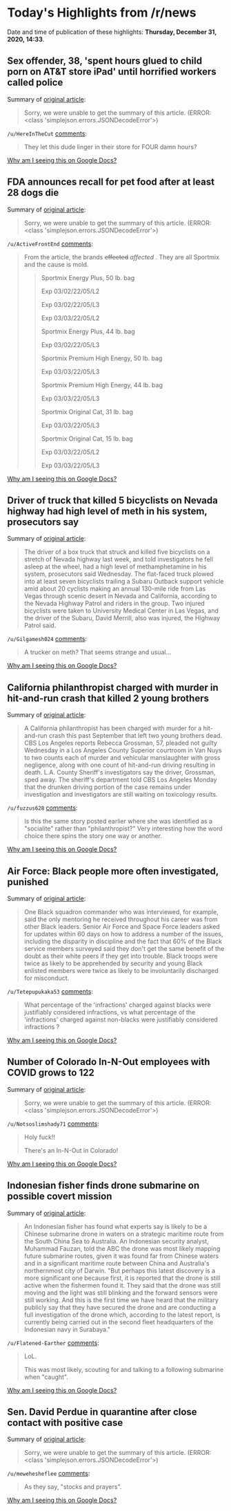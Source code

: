 # Today's Highlights from /r/news

Date and time of publication of these highlights: **Thursday, December 31, 2020, 14:33**.

## Sex offender, 38, 'spent hours glued to child porn on AT&T store iPad' until horrified workers called police

Summary of [original article](https://knewz.com/sex-offender-porn-store/):

> Sorry, we were unable to get the summary of this article. (ERROR: <class 'simplejson.errors.JSONDecodeError'>)

`/u/HereInTheCut` [comments](https://www.reddit.com/r/news/comments/knrtfn/sex_offender_38_spent_hours_glued_to_child_porn/):

> They let this dude linger in their store for FOUR damn hours?

[Why am I seeing this on Google Docs?](https://docs.google.com/document/d/1Dc6We63vOXIZsc0op-Bt4abqkYjXzOigalQqFxmvvbM/edit?usp=sharing)

## FDA announces recall for pet food after at least 28 dogs die

Summary of [original article](https://nbcmontana.com/news/nation-world/fda-announces-recall-for-pet-food-after-at-least-28-dogs-die-12-31-2020):

> Sorry, we were unable to get the summary of this article. (ERROR: <class 'simplejson.errors.JSONDecodeError'>)

`/u/ActiveFrontEnd` [comments](https://www.reddit.com/r/news/comments/knpffe/fda_announces_recall_for_pet_food_after_at_least/):

> From the article, the brands ~~effected~~  *affected* .  They are all Sportmix and the cause is mold.
> 
> >Sportmix Energy Plus, 50 lb. bag  
> >  
> >Exp 03/02/22/05/L2  
> >  
> >Exp 03/02/22/05/L3  
> >  
> >Exp 03/03/22/05/L2  
> >  
> >Sportmix Energy Plus, 44 lb. bag  
> >  
> >Exp 03/02/22/05/L3  
> >  
> >Sportmix Premium High Energy, 50 lb. bag  
> >  
> >Exp 03/03/22/05/L3  
> >  
> >Sportmix Premium High Energy, 44 lb. bag  
> >  
> >Exp 03/03/22/05/L3  
> >  
> >Sportmix Original Cat, 31 lb. bag  
> >  
> >Exp 03/03/22/05/L3  
> >  
> >Sportmix Original Cat, 15 lb. bag  
> >  
> >Exp 03/03/22/05/L2  
> >  
> >Exp 03/03/22/05/L3

[Why am I seeing this on Google Docs?](https://docs.google.com/document/d/1Dc6We63vOXIZsc0op-Bt4abqkYjXzOigalQqFxmvvbM/edit?usp=sharing)

## Driver of truck that killed 5 bicyclists on Nevada highway had high level of meth in his system, prosecutors say

Summary of [original article](https://www.cbsnews.com/news/bicyclists-killed-crash-nevada-highway-driver-dui-charge/):

> The driver of a box truck that struck and killed five bicyclists on a stretch of Nevada highway last week, and told investigators he fell asleep at the wheel, had a high level of methamphetamine in his system, prosecutors said Wednesday. The flat-faced truck plowed into at least seven bicyclists trailing a Subaru Outback support vehicle amid about 20 cyclists making an annual 130-mile ride from Las Vegas through scenic desert in Nevada and California, according to the Nevada Highway Patrol and riders in the group. Two injured bicyclists were taken to University Medical Center in Las Vegas, and the driver of the Subaru, David Merrill, also was injured, the Highway Patrol said.

`/u/Gilgamesh024` [comments](https://www.reddit.com/r/news/comments/knqudn/driver_of_truck_that_killed_5_bicyclists_on/):

> A trucker on meth? That seems strange and usual...

[Why am I seeing this on Google Docs?](https://docs.google.com/document/d/1Dc6We63vOXIZsc0op-Bt4abqkYjXzOigalQqFxmvvbM/edit?usp=sharing)

## California philanthropist charged with murder in hit-and-run crash that killed 2 young brothers

Summary of [original article](https://www.cbsnews.com/news/rebecca-grossman-charged-murder-hit-and-run-crash/):

> A California philanthropist has been charged with murder for a hit-and-run crash this past September that left two young brothers dead. CBS Los Angeles reports Rebecca Grossman, 57, pleaded not guilty Wednesday in a Los Angeles County Superior courtroom in Van Nuys to two counts each of murder and vehicular manslaughter with gross negligence, along with one count of hit-and-run driving resulting in death. L.A. County Sheriff's investigators say the driver, Grossman, sped away. The sheriff's department told CBS Los Angeles Monday that the drunken driving portion of the case remains under investigation and investigators are still waiting on toxicology results.

`/u/fuzzus628` [comments](https://www.reddit.com/r/news/comments/knq0t5/california_philanthropist_charged_with_murder_in/):

> Is this the same story posted earlier where she was identified as a "socialite" rather than "philanthropist?" Very interesting how the word choice there spins the story one way or another.

[Why am I seeing this on Google Docs?](https://docs.google.com/document/d/1Dc6We63vOXIZsc0op-Bt4abqkYjXzOigalQqFxmvvbM/edit?usp=sharing)

## Air Force: Black people more often investigated, punished

Summary of [original article](https://apnews.com/article/race-and-ethnicity-air-force-a0b9f4cca885c15af9d4a7a008bcc63e):

> One Black squadron commander who was interviewed, for example, said the only mentoring he received throughout his career was from other Black leaders. Senior Air Force and Space Force leaders asked for updates within 60 days on how to address a number of the issues, including the disparity in discipline and the fact that 60% of the Black service members surveyed said they don't get the same benefit of the doubt as their white peers if they get into trouble. Black troops were twice as likely to be apprehended by security and young Black enlisted members were twice as likely to be involuntarily discharged for misconduct.

`/u/Tetepupukaka53` [comments](https://www.reddit.com/r/news/comments/knut40/air_force_black_people_more_often_investigated/):

> What percentage of the 'infractions' charged against blacks were justifiably considered infractions, vs what percentage of the 'infractions' charged against non-blacks were justifiably considered infractions ?

[Why am I seeing this on Google Docs?](https://docs.google.com/document/d/1Dc6We63vOXIZsc0op-Bt4abqkYjXzOigalQqFxmvvbM/edit?usp=sharing)

## Number of Colorado In-N-Out employees with COVID grows to 122

Summary of [original article](https://www.fox21news.com/top-stories/number-of-colorado-in-n-out-employees-with-covid-grows-to-122/):

> Sorry, we were unable to get the summary of this article. (ERROR: <class 'simplejson.errors.JSONDecodeError'>)

`/u/Notsoslimshady71` [comments](https://www.reddit.com/r/news/comments/knsgpm/number_of_colorado_innout_employees_with_covid/):

> Holy fuck!!
> 
> 
>  There's an In-N-Out in Colorado!

[Why am I seeing this on Google Docs?](https://docs.google.com/document/d/1Dc6We63vOXIZsc0op-Bt4abqkYjXzOigalQqFxmvvbM/edit?usp=sharing)

## Indonesian fisher finds drone submarine on possible covert mission

Summary of [original article](https://www.theguardian.com/world/2020/dec/31/indonesian-fisher-finds-drone-submarine-on-possible-covert-mission):

> An Indonesian fisher has found what experts say is likely to be a Chinese submarine drone in waters on a strategic maritime route from the South China Sea to Australia. An Indonesian security analyst, Muhammad Fauzan, told the ABC the drone was most likely mapping future submarine routes, given it was found far from Chinese waters and in a significant maritime route between China and Australia's northernmost city of Darwin. "But perhaps this latest discovery is a more significant one because first, it is reported that the drone is still active when the fishermen found it. They said that the drone was still moving and the light was still blinking and the forward sensors were still working. And this is the first time we have heard that the military publicly say that they have secured the drone and are conducting a full investigation of the drone which, according to the latest report, is currently being carried out in the second fleet headquarters of the Indonesian navy in Surabaya."

`/u/Flatened-Earther` [comments](https://www.reddit.com/r/news/comments/knovl4/indonesian_fisher_finds_drone_submarine_on/):

> LoL.
> 
> This was most likely, scouting for and talking to a following submarine when "caught".

[Why am I seeing this on Google Docs?](https://docs.google.com/document/d/1Dc6We63vOXIZsc0op-Bt4abqkYjXzOigalQqFxmvvbM/edit?usp=sharing)

## Sen. David Perdue in quarantine after close contact with positive case

Summary of [original article](https://www.wtvm.com/2020/12/31/sen-david-perdue-quarantine-after-close-contact-with-positive-case/):

> Sorry, we were unable to get the summary of this article. (ERROR: <class 'simplejson.errors.JSONDecodeError'>)

`/u/mewehesheflee` [comments](https://www.reddit.com/r/news/comments/knxiwe/sen_david_perdue_in_quarantine_after_close/):

> As they say, "stocks and prayers".

[Why am I seeing this on Google Docs?](https://docs.google.com/document/d/1Dc6We63vOXIZsc0op-Bt4abqkYjXzOigalQqFxmvvbM/edit?usp=sharing)

